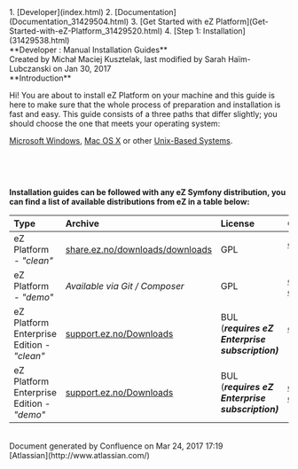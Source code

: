 <div id="page">
<div id="main" class="aui-page-panel">
<div id="main-header">
<div id="breadcrumb-section">
1.  [Developer](index.html)
2.  [Documentation](Documentation_31429504.html)
3.  [Get Started with eZ Platform](Get-Started-with-eZ-Platform_31429520.html)
4.  [Step 1: Installation](31429538.html)

</div>
**Developer : Manual Installation Guides**

</div>
<div id="content" class="view">
<div class="page-metadata">
Created by Michał Maciej Kusztelak, last modified by Sarah Haïm-Lubczanski on Jan 30, 2017

</div>
<div id="main-content" class="wiki-content group">
<div class="contentLayout2">
<div class="columnLayout two-right-sidebar"
data-layout="two-right-sidebar">
<div class="cell normal" data-type="normal">
<div class="innerCell">
**Introduction**

Hi! You are about to install eZ Platform on your machine and this guide is here to make sure that the whole process of preparation and installation is fast and easy. This guide consists of a three paths that differ slightly; you should choose the one that meets your operating system:

[Microsoft Windows](https://doc.ez.no/display/DEVELOPER/Manual+Installation+on+Windows), [Mac OS X](Installation-Guide-for-OS-X_31431738.html) or other [Unix-Based Systems](Installation-Guide-for-Unix-Based-Systems_31431755.html).

 

 

**Installation guides can be followed with any eZ Symfony distribution, you can find a list of available distributions from eZ in a table below:**

<div class="table-wrap">
<table>
<colgroup>
<col width="14%" />
<col width="24%" />
<col width="15%" />
<col width="45%" />
</colgroup>
<thead>
<tr class="header">
<th align="left">Type</th>
<th align="left">Archive</th>
<th align="left">License</th>
<th align="left">GIT <em>/ Composer</em></th>
</tr>
</thead>
<tbody>
<tr class="odd">
<td align="left">eZ Platform <em>- &quot;clean&quot;</em></td>
<td align="left"><a href="http://share.ez.no/downloads/downloads">share.ez.no/downloads/downloads</a></td>
<td align="left">GPL</td>
<td align="left"><a href="https://github.com/ezsystems/ezplatform">ezsystems/ezplatform</a> (<a href="https://github.com/ezsystems/ezplatform/blob/master/INSTALL.md">INSTALL.md</a>)</td>
</tr>
<tr class="even">
<td align="left">eZ Platform <em>- &quot;demo&quot;</em></td>
<td align="left"><em>Available via Git / Composer</em></td>
<td align="left">GPL</td>
<td align="left"><a href="https://github.com/ezsystems/ezplatform-demo">ezsystems/ezplatform-demo</a></td>
</tr>
<tr class="odd">
<td align="left">eZ Platform Enterprise Edition <em>- &quot;clean&quot;</em></td>
<td align="left"><a href="https://support.ez.no/Downloads">support.ez.no/Downloads</a></td>
<td align="left">BUL (<strong><em>requires eZ Enterprise subscription)</em></strong></td>
<td align="left"><a href="https://github.com/ezsystems/ezstudio">ezsystems/ezstudio</a> (<a href="https://github.com/ezsystems/ezstudio/blob/master/INSTALL.md">INSTALL.md</a>)</td>
</tr>
<tr class="even">
<td align="left">eZ Platform Enterprise Edition - <em>&quot;demo&quot;</em></td>
<td align="left"><a href="https://support.ez.no/Downloads">support.ez.no/Downloads</a></td>
<td align="left">BUL (<strong><em>requires eZ Enterprise subscription)</em></strong></td>
<td align="left"><a href="https://github.com/ezsystems/ezstudio-demo">ezsystems/ezstudio-demo</a></td>
</tr>
</tbody>
</table>

</div>
</div>
</div>
<div class="cell aside" data-type="aside">
<div class="innerCell">
 

</div>
</div>
</div>
</div>
</div>
</div>
</div>
<div id="footer" role="contentinfo">
<div class="section footer-body">
Document generated by Confluence on Mar 24, 2017 17:19

<div id="footer-logo">
[Atlassian](http://www.atlassian.com/)

</div>
</div>
</div>
</div>

